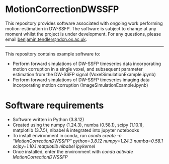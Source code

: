 # MotionCorrectionDWSSFP

This repository provides software associated with ongoing work performing motion-estimation in DW-SSFP. The software is subject to change at any moment whilst the project is under development. For any questions, please email benjamin.tendler@ndcn.ox.ac.uk.

--- 

This repository contains example software to:
- Perform forward simulations of DW-SSFP timeseries data incorporating motion corruption in a single voxel, and subsequent parameter estimation from the DW-SSFP signal (VoxelSimulationExample.ipynb)
- Perform forward simulations of DW-SSFP timeseries imaging data incorporating motion corruption (ImageSimulationExample.ipynb)

# Software requirements

- Software written in Python (3.8.12) 
- Created using the numpy (1.24.3), numba (0.58.1), scipy (1.10.1), matplotlib (3.7.5), nibabel & integrated into jupyter notebooks
- To install environment in conda, run _conda create -n "MotionCorrectionDWSSFP" python=3.8.12 numpy=1.24.3 numba=0.58.1 scipy=1.10.1 matplotlib nibabel ipykernel_
- Once installed, enter the environment with _conda activate MotionCorrectionDWSSFP_


